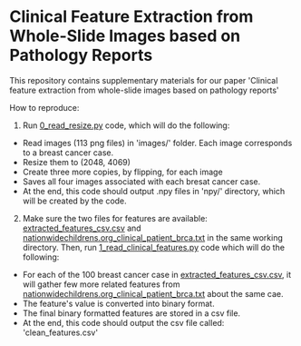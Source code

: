 # Clinical Feature Extraction from Whole-Slide Images based on Pathology Reports

This repository contains supplementary materials for our paper 'Clinical feature extraction from whole-slide images based on pathology reports'

How to reproduce:
1. Run [0_read_resize.py](0_read_resize.py) code, which will do the following:
  - Read images (113 png files) in 'images/' folder. Each image corresponds to a breast cancer case.
  - Resize them to (2048, 4069)
  - Create three more copies, by flipping, for each image
  - Saves all four images associated with each bresat cancer case.
  - At the end, this code should output .npy files in 'npy/' directory, which will be created by the code.
2. Make sure the two files for features are available: [extracted_features_csv.csv](extracted_features_csv.csv) and [nationwidechildrens.org_clinical_patient_brca.txt](nationwidechildrens.org_clinical_patient_brca.txt) in the same working directory. Then, run [1_read_clinical_features.py](1_read_clinical_features.py) code which will do the following:
  - For each of the 100 breast cancer case in [extracted_features_csv.csv](extracted_features_csv.csv), it will gather few more related features from [nationwidechildrens.org_clinical_patient_brca.txt](nationwidechildrens.org_clinical_patient_brca.txt) about the same cae.
  - The feature's value is converted into binary format.
  - The final binary formatted features are stored in a csv file.
  - At the end, this code should output the csv file called: 'clean_features.csv'
